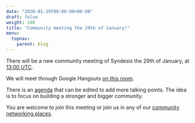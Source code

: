 ```yaml
---
date: "2020-01-29T09:00:00+00:00"
draft: false
weight: 180
title: "Community meeting the 29th of January!"
menu:
  topnav:
    parent: blog
---
```


<p class="lead">There will be a new community meeting of Syndesis the 29th of January, at 
<a href="https://www.timeanddate.com/worldclock/converter.html?iso=20200127T140000&p1=141&p2=1440&p3=168&p4=1960&p5=16&p6=263">13:00 UTC</a>.</p>
<p>We will meet through Google Hangouts <a href="https://meet.google.com/umk-dahj-ori?hs=122">on this room</a>.</p>
<p>There is an <a href="https://github.com/syndesisio/syndesis/wiki/Meeting-Notes">agenda</a> 
that can be edited to add more talking points. The idea is to focus on building a stronger and bigger community.</p>
<p>You are welcome to join this meeting or join us in any of our <a href="https://syndesis.io/community/">community networking places</a>.</p>
